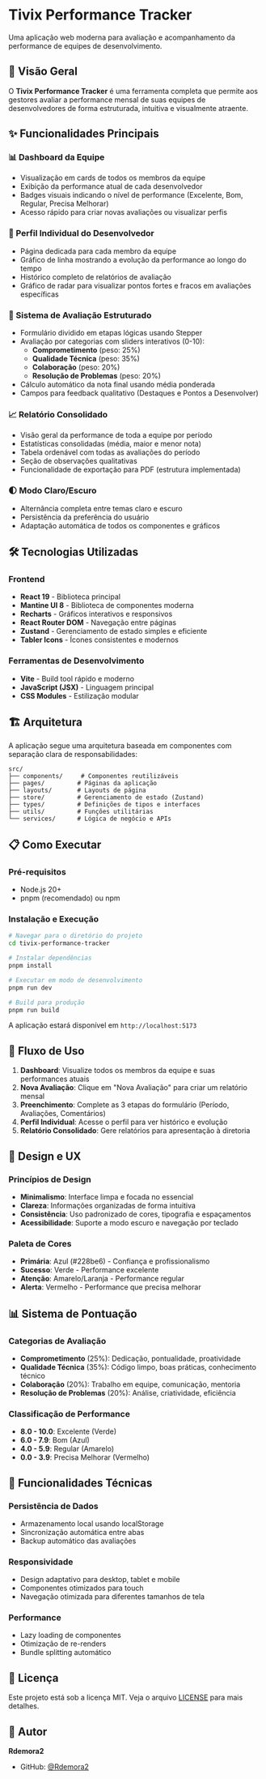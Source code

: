 # Tivix Performance Tracker

Uma aplicação web moderna para avaliação e acompanhamento da performance de equipes de desenvolvimento.

## 🚀 Visão Geral

O **Tivix Performance Tracker** é uma ferramenta completa que permite aos gestores avaliar a performance mensal de suas equipes de desenvolvedores de forma estruturada, intuitiva e visualmente atraente.

## ✨ Funcionalidades Principais

### 📊 Dashboard da Equipe

- Visualização em cards de todos os membros da equipe
- Exibição da performance atual de cada desenvolvedor
- Badges visuais indicando o nível de performance (Excelente, Bom, Regular, Precisa Melhorar)
- Acesso rápido para criar novas avaliações ou visualizar perfis

### 👤 Perfil Individual do Desenvolvedor

- Página dedicada para cada membro da equipe
- Gráfico de linha mostrando a evolução da performance ao longo do tempo
- Histórico completo de relatórios de avaliação
- Gráfico de radar para visualizar pontos fortes e fracos em avaliações específicas

### 📝 Sistema de Avaliação Estruturado

- Formulário dividido em etapas lógicas usando Stepper
- Avaliação por categorias com sliders interativos (0-10):
  - **Comprometimento** (peso: 25%)
  - **Qualidade Técnica** (peso: 35%)
  - **Colaboração** (peso: 20%)
  - **Resolução de Problemas** (peso: 20%)
- Cálculo automático da nota final usando média ponderada
- Campos para feedback qualitativo (Destaques e Pontos a Desenvolver)

### 📈 Relatório Consolidado

- Visão geral da performance de toda a equipe por período
- Estatísticas consolidadas (média, maior e menor nota)
- Tabela ordenável com todas as avaliações do período
- Seção de observações qualitativas
- Funcionalidade de exportação para PDF (estrutura implementada)

### 🌓 Modo Claro/Escuro

- Alternância completa entre temas claro e escuro
- Persistência da preferência do usuário
- Adaptação automática de todos os componentes e gráficos

## 🛠️ Tecnologias Utilizadas

### Frontend

- **React 19** - Biblioteca principal
- **Mantine UI 8** - Biblioteca de componentes moderna
- **Recharts** - Gráficos interativos e responsivos
- **React Router DOM** - Navegação entre páginas
- **Zustand** - Gerenciamento de estado simples e eficiente
- **Tabler Icons** - Ícones consistentes e modernos

### Ferramentas de Desenvolvimento

- **Vite** - Build tool rápido e moderno
- **JavaScript (JSX)** - Linguagem principal
- **CSS Modules** - Estilização modular

## 🏗️ Arquitetura

A aplicação segue uma arquitetura baseada em componentes com separação clara de responsabilidades:

```
src/
├── components/     # Componentes reutilizáveis
├── pages/         # Páginas da aplicação
├── layouts/       # Layouts de página
├── store/         # Gerenciamento de estado (Zustand)
├── types/         # Definições de tipos e interfaces
├── utils/         # Funções utilitárias
└── services/      # Lógica de negócio e APIs
```

## 📋 Como Executar

### Pré-requisitos

- Node.js 20+
- pnpm (recomendado) ou npm

### Instalação e Execução

```bash
# Navegar para o diretório do projeto
cd tivix-performance-tracker

# Instalar dependências
pnpm install

# Executar em modo de desenvolvimento
pnpm run dev

# Build para produção
pnpm run build
```

A aplicação estará disponível em `http://localhost:5173`

## 🎯 Fluxo de Uso

1. **Dashboard**: Visualize todos os membros da equipe e suas performances atuais
2. **Nova Avaliação**: Clique em "Nova Avaliação" para criar um relatório mensal
3. **Preenchimento**: Complete as 3 etapas do formulário (Período, Avaliações, Comentários)
4. **Perfil Individual**: Acesse o perfil para ver histórico e evolução
5. **Relatório Consolidado**: Gere relatórios para apresentação à diretoria

## 🎨 Design e UX

### Princípios de Design

- **Minimalismo**: Interface limpa e focada no essencial
- **Clareza**: Informações organizadas de forma intuitiva
- **Consistência**: Uso padronizado de cores, tipografia e espaçamentos
- **Acessibilidade**: Suporte a modo escuro e navegação por teclado

### Paleta de Cores

- **Primária**: Azul (#228be6) - Confiança e profissionalismo
- **Sucesso**: Verde - Performance excelente
- **Atenção**: Amarelo/Laranja - Performance regular
- **Alerta**: Vermelho - Performance que precisa melhorar

## 📊 Sistema de Pontuação

### Categorias de Avaliação

- **Comprometimento** (25%): Dedicação, pontualidade, proatividade
- **Qualidade Técnica** (35%): Código limpo, boas práticas, conhecimento técnico
- **Colaboração** (20%): Trabalho em equipe, comunicação, mentoria
- **Resolução de Problemas** (20%): Análise, criatividade, eficiência

### Classificação de Performance

- **8.0 - 10.0**: Excelente (Verde)
- **6.0 - 7.9**: Bom (Azul)
- **4.0 - 5.9**: Regular (Amarelo)
- **0.0 - 3.9**: Precisa Melhorar (Vermelho)

## 🔧 Funcionalidades Técnicas

### Persistência de Dados

- Armazenamento local usando localStorage
- Sincronização automática entre abas
- Backup automático das avaliações

### Responsividade

- Design adaptativo para desktop, tablet e mobile
- Componentes otimizados para touch
- Navegação otimizada para diferentes tamanhos de tela

### Performance

- Lazy loading de componentes
- Otimização de re-renders
- Bundle splitting automático

## 📝 Licença

Este projeto está sob a licença MIT. Veja o arquivo [LICENSE](LICENSE) para mais detalhes.

## 👤 Autor

**Rdemora2**

- GitHub: [@Rdemora2](https://github.com/Rdemora2)
